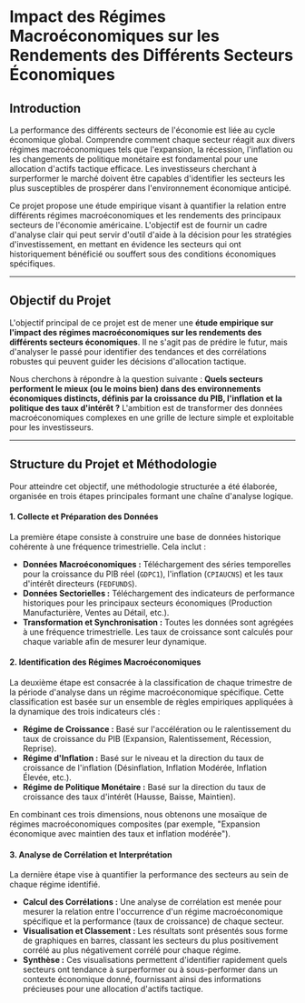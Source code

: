 # Impact des Régimes Macroéconomiques sur les Rendements des Différents Secteurs Économiques

## Introduction

La performance des différents secteurs de l'économie est liée au cycle économique global. Comprendre comment chaque secteur réagit aux divers régimes macroéconomiques tels que l'expansion, la récession, l'inflation ou les changements de politique monétaire est fondamental pour une allocation d'actifs tactique efficace. Les investisseurs cherchant à surperformer le marché doivent être capables d'identifier les secteurs les plus susceptibles de prospérer dans l'environnement économique anticipé.

Ce projet propose une étude empirique visant à quantifier la relation entre différents régimes macroéconomiques et les rendements des principaux secteurs de l'économie américaine. L'objectif est de fournir un cadre d'analyse clair qui peut servir d'outil d'aide à la décision pour les stratégies d'investissement, en mettant en évidence les secteurs qui ont historiquement bénéficié ou souffert sous des conditions économiques spécifiques.

---

## Objectif du Projet

L'objectif principal de ce projet est de mener une **étude empirique sur l'impact des régimes macroéconomiques sur les rendements des différents secteurs économiques**. Il ne s'agit pas de prédire le futur, mais d'analyser le passé pour identifier des tendances et des corrélations robustes qui peuvent guider les décisions d'allocation tactique.

Nous cherchons à répondre à la question suivante : **Quels secteurs performent le mieux (ou le moins bien) dans des environnements économiques distincts, définis par la croissance du PIB, l'inflation et la politique des taux d'intérêt ?** L'ambition est de transformer des données macroéconomiques complexes en une grille de lecture simple et exploitable pour les investisseurs.

---

## Structure du Projet et Méthodologie

Pour atteindre cet objectif, une méthodologie structurée a été élaborée, organisée en trois étapes principales formant une chaîne d'analyse logique.

#### 1. Collecte et Préparation des Données
La première étape consiste à construire une base de données historique cohérente à une fréquence trimestrielle. Cela inclut :
-   **Données Macroéconomiques :** Téléchargement des séries temporelles pour la croissance du PIB réel (`GDPC1`), l'inflation (`CPIAUCNS`) et les taux d'intérêt directeurs (`FEDFUNDS`).
-   **Données Sectorielles :** Téléchargement des indicateurs de performance historiques pour les principaux secteurs économiques (Production Manufacturière, Ventes au Détail, etc.).
-   **Transformation et Synchronisation :** Toutes les données sont agrégées à une fréquence trimestrielle. Les taux de croissance sont calculés pour chaque variable afin de mesurer leur dynamique.

#### 2. Identification des Régimes Macroéconomiques
La deuxième étape est consacrée à la classification de chaque trimestre de la période d'analyse dans un régime macroéconomique spécifique. Cette classification est basée sur un ensemble de règles empiriques appliquées à la dynamique des trois indicateurs clés :
-   **Régime de Croissance :** Basé sur l'accélération ou le ralentissement du taux de croissance du PIB (Expansion, Ralentissement, Récession, Reprise).
-   **Régime d'Inflation :** Basé sur le niveau et la direction du taux de croissance de l'inflation (Désinflation, Inflation Modérée, Inflation Élevée, etc.).
-   **Régime de Politique Monétaire :** Basé sur la direction du taux de croissance des taux d'intérêt (Hausse, Baisse, Maintien).

En combinant ces trois dimensions, nous obtenons une mosaïque de régimes macroéconomiques composites (par exemple, "Expansion économique avec maintien des taux et inflation modérée").

#### 3. Analyse de Corrélation et Interprétation
La dernière étape vise à quantifier la performance des secteurs au sein de chaque régime identifié.
-   **Calcul des Corrélations :** Une analyse de corrélation est menée pour mesurer la relation entre l'occurrence d'un régime macroéconomique spécifique et la performance (taux de croissance) de chaque secteur.
-   **Visualisation et Classement :** Les résultats sont présentés sous forme de graphiques en barres, classant les secteurs du plus positivement corrélé au plus négativement corrélé pour chaque régime.
-   **Synthèse :** Ces visualisations permettent d'identifier rapidement quels secteurs ont tendance à surperformer ou à sous-performer dans un contexte économique donné, fournissant ainsi des informations précieuses pour une allocation d'actifs tactique.